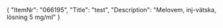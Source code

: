 {
  "ItemNr": "066195",
  "Title": "test",
  "Description": "Melovem, inj-vätska, lösning 5 mg/ml"
}